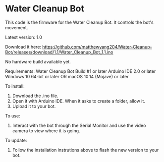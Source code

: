 # Water Cleanup Bot
This code is the firmware for the Water Cleanup Bot. It controls the bot's movement.

Latest version: 1.0

Download it here:
https://github.com/matthewyang204/Water-Cleanup-Bot/releases/download/1.1/Water_Cleanup_Bot_1.1.ino

No hardware build available yet.

Requirements:
Water Cleanup Bot Build #1 or later
Arduino IDE 2.0 or later
Windows 10 64-bit or later OR macOS 10.14 (Mojave) or later

To install:
1. Download the .ino file.
2. Open it with Arduino IDE. When it asks to create a folder, allow it.
3. Upload it to your bot.

To use:
1. Interact with the bot through the Serial Monitor and use the video camera to view where it is going.

To update:
1. Follow the installation instrutions above to flash the new version to your bot.

